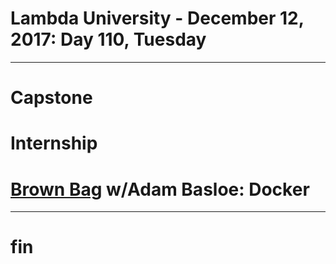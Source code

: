 # Lambda University - December 12, 2017: Day 110, Tuesday
***
# Capstone
# Internship
# [Brown Bag](https://youtu.be/kQbDnDsO8MQ) w/Adam Basloe: Docker
***
# fin
